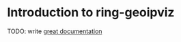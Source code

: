 # Introduction to ring-geoipviz

TODO: write [great documentation](http://jacobian.org/writing/great-documentation/what-to-write/)
